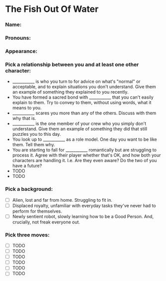 # The Fish Out Of Water
### Name:  
### Pronouns:  
### Appearance:  
### Pick a relationship between you and at least one other character:
- ___________ is who you turn to for advice on what's "normal" or acceptable, and to explain situations you don't understand. Give them an example of something they explained to you recently.
- You have formed a sacred bond with ___________ that you can't easily explain to them. Try to convey to them, without using words, what it means to you.
- ___________ scares you more than any of the others. Discuss with them why that is.
- ___________ is the one member of your crew who you simply don't understand. Give them an example of something they did that still puzzles you to this day.
- You look up to ___________ as a role model. One day you want to be like them. Tell them why.
- You are starting to fall for ___________ romantically but are struggling to process it. Agree with their player whether that's OK, and how both your characters are handling it. I.e. Are they even aware? Do the two of you have a future? 
- TODO
- TODO

### Pick a background:
- [ ] Alien, lost and far from home. Struggling to fit in.
- [ ] Displaced royalty, unfamiliar with everyday tasks they've never had to perform for themselves.
- [ ] Newly sentient robot, slowly learning how to be a Good Person. And, crucially, not freak everyone out.

### Pick three moves:
- [ ] TODO
- [ ] TODO
- [ ] TODO
- [ ] TODO
- [ ] TODO
- [ ] TODO
